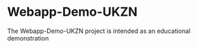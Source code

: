 # Webapp-Demo-UKZN
The Webapp-Demo-UKZN project is intended as an educational demonstration 

<!--stackedit_data:
eyJoaXN0b3J5IjpbMTUxMjIwNTU4OF19
-->